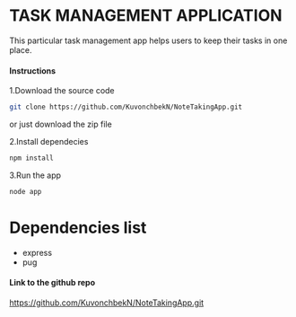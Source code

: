 # TASK MANAGEMENT APPLICATION
This particular task management app helps users to keep their tasks in one place.

#### Instructions
1.Download the source code
```bash
git clone https://github.com/KuvonchbekN/NoteTakingApp.git
```
or just download the zip file

2.Install dependecies
```bash
npm install
```

3.Run the app
```bash
node app
```

# Dependencies list
- express
- pug


#### Link to the github repo
https://github.com/KuvonchbekN/NoteTakingApp.git

